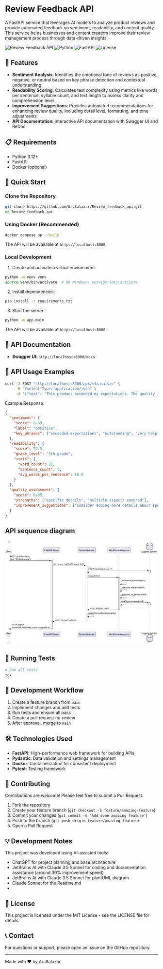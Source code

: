 # Review Feedback API

A FastAPI service that leverages AI models to analyze product reviews and provide automated feedback on sentiment, readability, and content quality. This service helps businesses and content creators improve their review management process through data-driven insights.

![Review Feedback API](https://img.shields.io/badge/API-Review%20Feedback-blue)
![Python](https://img.shields.io/badge/Python-3.11%2B-green)
![FastAPI](https://img.shields.io/badge/FastAPI-Latest-blue)
![License](https://img.shields.io/badge/License-MIT-yellow)

## 🌟 Features

- **Sentiment Analysis**: Identifies the emotional tone of reviews as positive, negative, or neutral based on key phrase detection and contextual understanding
- **Readability Scoring**: Calculates text complexity using metrics like words per sentence, syllable count, and text length to assess clarity and comprehension level
- **Improvement Suggestions**: Provides automated recommendations for enhancing review quality, including detail level, formatting, and tone adjustments
- **API Documentation**: Interactive API documentation with Swagger UI and ReDoc

## 📋 Requirements

- Python 3.12+
- FastAPI
- Docker (optional)

## 🚀 Quick Start

### Clone the Repository

```bash
git clone https://github.com/ArcSalazar/Review_feedback_api.git
cd Review_feedback_api
```

### Using Docker (Recommended)

```bash
docker compose up --build
```

The API will be available at `http://localhost:8000`.

### Local Development

1. Create and activate a virtual environment:
```bash
python -m venv venv
source venv/bin/activate  # On Windows: venv\Scripts\activate
```

2. Install dependencies:
```bash
pip install -r requirements.txt
```

3. Start the server:
```bash
python -m app.main
```

The API will be available at `http://localhost:8000`.

## 📖 API Documentation

- **Swagger UI**: `http://localhost:8000/docs`

## 📝 API Usage Examples

```bash
curl -X POST "http://localhost:8000/api/v1/analyze" \
     -H "Content-Type: application/json" \
     -d '{"text": "This product exceeded my expectations. The quality is outstanding and customer service was very helpful when I had questions."}'
```

Example Response:
```json
{
  "sentiment": {
    "score": 0.89,
    "label": "positive",
    "key_phrases": ["exceeded expectations", "outstanding", "very helpful"]
  },
  "readability": {
    "score": 72.5,
    "grade_level": "7th grade",
    "stats": {
      "word_count": 21,
      "sentence_count": 2,
      "avg_words_per_sentence": 10.5
    }
  },
  "quality_assessment": {
    "score": 0.85,
    "strengths": ["specific details", "multiple aspects covered"],
    "improvement_suggestions": ["Consider adding more details about specific product features"]
  }
}
```

## API sequence diagram
![Review_Analysis_Sequence.png](diagrams/Review_Analysis_Sequence.png)

## 🧪 Running Tests

```bash
# Run all tests
tox
```

## 🔄 Development Workflow

1. Create a feature branch from `main`
2. Implement changes and add tests
3. Run tests and ensure all pass
4. Create a pull request for review
5. After approval, merge to `main`

## 🛠️ Technologies Used

- **FastAPI**: High-performance web framework for building APIs
- **Pydantic**: Data validation and settings management
- **Docker**: Containerization for consistent deployment
- **Pytest**: Testing framework

## 👥 Contributing

Contributions are welcome! Please feel free to submit a Pull Request.

1. Fork the repository
2. Create your feature branch (`git checkout -b feature/amazing-feature`)
3. Commit your changes (`git commit -m 'Add some amazing feature'`)
4. Push to the branch (`git push origin feature/amazing-feature`)
5. Open a Pull Request

## 💡 Development Notes

This project was developed using AI-assisted tools:
- ChatGPT for project planning and base architecture
- JetBrains AI with Claude 3.5 Sonnet for coding and documentation assistance (around 30% improvement speed)
- JetBrains AI with Claude 3.5 Sonnet for plantUML diagram
- Claude Sonnet for the Readme.md
- 


## 📄 License

This project is licensed under the MIT License - see the LICENSE file for details.

## 📞 Contact

For questions or support, please open an issue on the GitHub repository.

---

Made with ❤️ by ArcSalazar